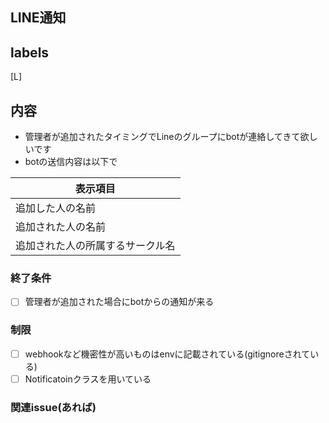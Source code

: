 ## LINE通知
## labels
[L]
## 内容
- 管理者が追加されたタイミングでLineのグループにbotが連絡してきて欲しいです
- botの送信内容は以下で

|表示項目 |
|--------|
| 追加した人の名前 |
| 追加された人の名前 |
| 追加された人の所属するサークル名 | 

### 終了条件
- [ ] 管理者が追加された場合にbotからの通知が来る

### 制限

- [ ] webhookなど機密性が高いものはenvに記載されている(gitignoreされている)
- [ ] Notificatoinクラスを用いている

### 関連issue(あれば)



